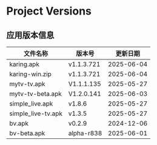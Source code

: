# Project Versions
<!-- VERSION_TABLE_START -->
## 应用版本信息
| 文件名称 | 版本号 | 更新日期 |
|----------|--------|----------|
| karing.apk | v1.1.3.721 | 2025-06-04 |
| karing-win.zip | v1.1.3.721 | 2025-06-04 |
| mytv-tv.apk | V1.1.1.135 | 2025-05-27 |
| mytv-tv-beta.apk | V1.2.0.141 | 2025-06-03 |
| simple_live.apk | v1.8.6 | 2025-05-27 |
| simple_live-tv.apk | v1.3.5 | 2025-05-27 |
| bv.apk | v0.2.9 | 2024-12-06 |
| bv-beta.apk | alpha-r838 | 2025-06-01 |
<!-- VERSION_TABLE_END -->
